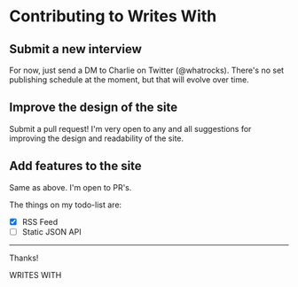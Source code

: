 # Contributing to Writes With

## Submit a new interview

For now, just send a DM to Charlie on Twitter (@whatrocks). There's no set publishing schedule at the moment, but that will evolve over time.

## Improve the design of the site

Submit a pull request! I'm very open to any and all suggestions for improving the design and readability of the site.

## Add features to the site

Same as above. I'm open to PR's.

The things on my todo-list are:

* [x] RSS Feed
* [ ] Static JSON API

---

Thanks!

WRITES WITH
